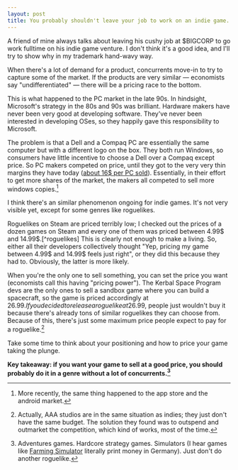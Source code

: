 ```yaml
---
layout: post
title: You probably shouldn't leave your job to work on an indie game.
---
```

A friend of mine always talks about leaving his cushy job at $BIGCORP to go work fulltime on his indie game venture. I don't think it's a good idea, and I'll try to show why in my trademark hand-wavy way.

<!-- more -->

When there's a lot of demand for a product, concurrents move-in to try to capture some of the market. If the products are very similar &mdash; economists say "undifferentiated" &mdash; there will be a pricing race to the bottom. 

This is what happened to the PC market in the late 90s. In hindsight, Microsoft's strategy in the 80s and 90s was brilliant. Hardware makers have never been very good at developing software. They've never been interested in developing OSes, so they happily gave this responsibility to Microsoft.

The problem is that a Dell and a Compaq PC are essentially the same computer but with a different logo on the box. They both run Windows, so consumers have little incentive to choose a Dell over a Compaq except price. So PC makers competed on price, until they got to the very very thin margins they have today ([about 16$ per PC sold](http://www.theguardian.com/technology/2014/jan/09/pc-value-trap-windows-chrome-hp-dell-lenovo-asus-acer)).
Essentially, in their effort to get more shares of the market, the makers all competed to sell more windows copies.[^pcmarket]

I think there's an similar phenomenon ongoing for indie games. It's not very visible yet, except for some genres like roguelikes. 

Roguelikes on Steam are priced terribly low; I checked out the prices of a dozen games on Steam and every one of them was priced between 4.99$ and 14.99$.[^roguelikes] This is clearly not enough to make a living. So, either all their developers collectively thought "Yep, pricing my game between 4.99$ and 14.99$ feels just right", or they did this because they had to. Obviously, the latter is more likely.

When you're the only one to sell something, you can set the price you want (economists call this having "pricing power"). The Kerbal Space Program devs are the only ones to sell a sandbox game where you can build a spacecraft, so the game is priced accordingly at 26.99$. If you decided to release a roguelike at 26.99$, people just wouldn't buy it because there's already tons of similar roguelikes they can choose from. Because of this, there's just some maximum price people expect to pay for a roguelike.[^AAA]

Take some time to think about your positioning and how to price your game taking the plunge.

**Key takeaway: if you want your game to sell at a good price, you should probably do it in a genre without a lot of concurrents.[^adventure]**

[^roguelikes]:   I checked the prices of the following roguelikes on Steam: Spelunky (14.99$), Rogue Legacy (14.99$), FTL (9.99$), Dungeons of Dredmor (4.99$), Risk of Rain (9.99$), the Binding of Isaac (4.99$), Teleglitch (12.99$), the Pit (6.99$), Quest of Dungeon (4.99$). 

    Average price of my very unscientific sample: __10.99$__.

[^pcmarket]: More recently, the same thing happened to the app store and the android market. 

[^AAA]: Actually, AAA studios are in the same situation as indies; they just don't have the same budget. The solution they found was to outspend and outmarket the competition, which kind of works, most of the time.

[^adventure]: Adventures games. Hardcore strategy games. Simulators (I hear games like [Farming Simulator](http://store.steampowered.com/app/220260/) literally print money in Germany). Just don't do another roguelike.
[^devartists]: 
    It's easier to develop a game today because:

    - there's been huge productivity improvements, partly because of Moore's law (we can get away with being sloppy most of the time), partly because there's a lot of libraries available which remove the tedium of developing a game engine.
    - a lot of indie developers are hobbyists, so they don't get paid for working on the game.

    Just like a lot of web development now involves adding features to wordpress, I think a lot of the programming in games in the coming years will be about adding features to Unity/UDK/your favorite engine. This is good news for artists and generalists, but not so much for engine devs.
